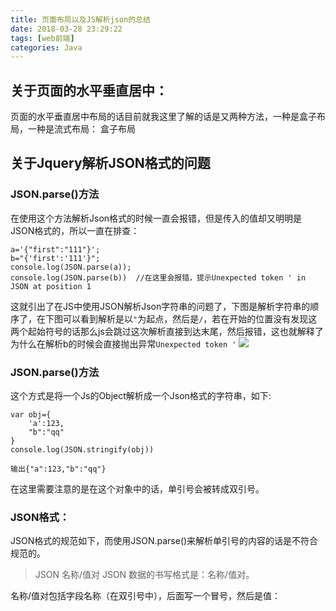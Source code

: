 ```yaml
---
title: 页面布局以及JS解析json的总结
date: 2018-03-28 23:29:22
tags: [web前端]
categories: Java
---
```

## 关于页面的水平垂直居中：
页面的水平垂直居中布局的话目前就我这里了解的话是又两种方法，一种是盒子布局，一种是流式布局：
盒子布局




## 关于Jquery解析JSON格式的问题
### JSON.parse()方法
在使用这个方法解析Json格式的时候一直会报错，但是传入的值却又明明是JSON格式的，所以一直在排查：
```
a='{"first":"111"}';
b="{'first':'111'}";
console.log(JSON.parse(a));
console.log(JSON.parse(b))  //在这里会报错，提示Unexpected token ' in JSON at position 1
```
这就引出了在JS中使用JSON解析Json字符串的问题了，下图是解析字符串的顺序了，在下图可以看到解析是以`"`为起点，然后是`/`，若在开始的位置没有发现这两个起始符号的话那么js会跳过这次解析直接到达末尾，然后报错，这也就解释了为什么在解析b的时候会直接抛出异常`Unexpected token '`
![](JS解析Json.PNG)

### JSON.parse()方法

这个方式是将一个Js的Object解析成一个Json格式的字符串，如下:
```
var obj={
    'a':123,
    "b":"qq"
}
console.log(JSON.stringify(obj))

输出{"a":123,"b":"qq"}
```
在这里需要注意的是在这个对象中的话，单引号会被转成双引号。

### JSON格式：
JSON格式的规范如下，而使用JSON.parse()来解析单引号的内容的话是不符合规范的。
> JSON 名称/值对
JSON 数据的书写格式是：名称/值对。

名称/值对包括字段名称（在双引号中），后面写一个冒号，然后是值：